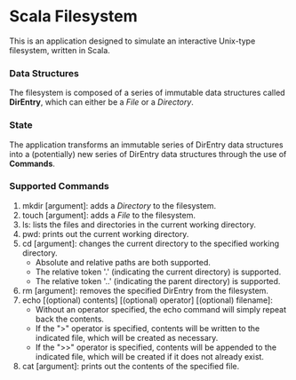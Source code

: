 # Scala Filesystem

This is an application designed to simulate an interactive Unix-type filesystem, written in Scala.

### Data Structures

The filesystem is composed of a series of immutable data structures called __DirEntry__, which can either be a *File* or a *Directory*.

### State

The application transforms an immutable series of DirEntry data structures into a (potentially) new series of DirEntry data structures through the use of __Commands__.

### Supported Commands

1. mkdir \[argument\]: adds a *Directory* to the filesystem.
2. touch \[argument\]: adds a *File* to the filesystem.
3. ls: lists the files and directories in the current working directory.
4. pwd: prints out the current working directory.
5. cd \[argument\]: changes the current directory to the specified working directory.
    - Absolute and relative paths are both supported.
    - The relative token '.' (indicating the current directory) is supported.
    - The relative token '..' (indicating the parent directory) is supported.
6. rm \[argument\]: removes the specified DirEntry from the filesystem.
7. echo \[(optional) contents\] \[(optional) operator\] \[(optional) filename\]:
    - Without an operator specified, the echo command will simply repeat back the contents.
    - If the ">" operator is specified, contents will be written to the indicated file, which will be created as necessary.
    - If the ">>" operator is specified, contents will be appended to the indicated file, which will be created if it does not already exist.
8. cat \[argument\]: prints out the contents of the specified file.
